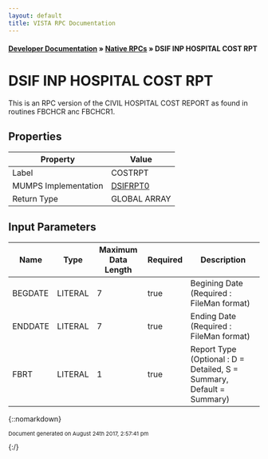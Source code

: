 ```yaml
---
layout: default
title: VISTA RPC Documentation
---
```


#### [Developer Documentation](../index) &#187; [Native RPCs](TableOfContents) &#187; DSIF INP HOSPITAL COST RPT<br/>
# DSIF INP HOSPITAL COST RPT

This is an RPC version of the CIVIL HOSPITAL COST REPORT as found in routines FBCHCR anc FBCHCR1.

## Properties

Property | Value
--- | ---
Label | COSTRPT
MUMPS Implementation | [DSIFRPT0](http://code.osehra.org/dox/Routine_DSIFRPT0_source.html)
Return Type | GLOBAL ARRAY


## Input Parameters

Name | Type | Maximum Data Length | Required | Description
--- | --- | --- | --- | ---
BEGDATE | LITERAL | 7 | true | Begining Date (Required : FileMan format)
ENDDATE | LITERAL | 7 | true | Ending Date (Required : FileMan format)
FBRT | LITERAL | 1 | true | Report Type (Optional : D &#x3D; Detailed, S &#x3D; Summary, Default &#x3D; Summary)



{::nomarkdown} <br/><p style="font-size: 11px">Document generated on August 24th 2017, 2:57:41 pm</p>{:/}